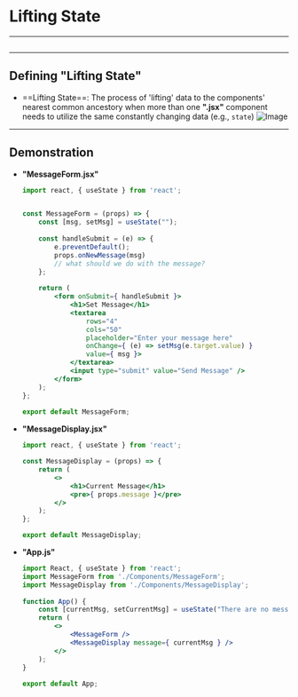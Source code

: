 # Lifting State
---
```toc
```
---

## Defining "Lifting State"
- ==Lifting State==: The process of 'lifting' data to the components' nearest common ancestory when more than one **".jsx"** component needs to utilize the same constantly changing data (e.g., `state`)
	![Image](https://s3.amazonaws.com/General_V88/boomyeah2015/codingdojo/curriculum/content/chapter/lift-state-edit.png)


---

## Demonstration
- **"MessageForm.jsx"**
	```jsx
	import react, { useState } from 'react';
	
	
	const MessageForm = (props) => {
		const [msg, setMsg] = useState("");
		
		const handleSubmit = (e) => {
			e.preventDefault();
			props.onNewMessage(msg)
			// what should we do with the message?
		};
		
		return (
			<form onSubmit={ handleSubmit }>
				<h1>Set Message</h1>
				<textarea 
					rows="4"
					cols="50"
					placeholder="Enter your message here"
					onChange={ (e) => setMsg(e.target.value) }
					value={ msg }>		
				</textarea>
				<input type="submit" value="Send Message" />
			</form>
		);
	};
		
	export default MessageForm;
	```
- **"MessageDisplay.jsx"**
	```jsx
	import react, { useState } from 'react';
	
	const MessageDisplay = (props) => {
		return (
			<>
				<h1>Current Message</h1>
				<pre>{ props.message }</pre>
			</>
		);
	};
	
	export default MessageDisplay;
	```
- **"App.js"**
	```jsx
	import React, { useState } from 'react';
	import MessageForm from './Components/MessageForm';
	import MessageDisplay from './Components/MessageDisplay';
	    
	function App() {
		const [currentMsg, setCurrentMsg] = useState("There are no messages");
		return (
			<>
				<MessageForm />
				<MessageDisplay message={ currentMsg } />
			</>
		);
	}
		
	export default App;
	```